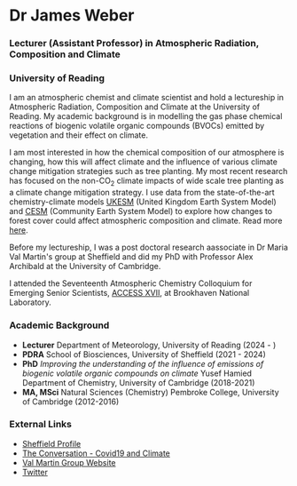 # Dr James Weber
### Lecturer (Assistant Professor) in Atmospheric Radiation, Composition and Climate

### University of Reading


I am an atmospheric chemist and climate scientist and hold a lectureship in Atmospheric Radiation, Composition and Climate at the University of Reading. My academic background is in modelling the gas phase chemical reactions of biogenic volatile organic compounds (BVOCs) emitted by vegetation and their effect on climate.

I am most interested in how the chemical composition of our atmosphere is changing, how this will affect climate and the influence of various climate change mitigation strategies such as tree planting. My most recent research has focused on the non-CO<sub>2</sub> climate impacts of wide scale tree planting as a climate change mitigation strategy. I use data from the state-of-the-art chemistry-climate models [UKESM](https://ukesm.ac.uk) (United Kingdom Earth System Model) and [CESM](https://www.cesm.ucar.edu) (Community Earth System Model) to explore how changes to forest cover could affect atmospheric composition and climate. Read more [here](./research.md). 

Before my lectureship, I was a post doctoral research aassociate in Dr Maria Val Martin's group at Sheffield and did my PhD with Professor Alex Archibald at the University of Cambridge. 

I attended the Seventeenth Atmospheric Chemistry Colloquium for Emerging Senior Scientists, [ACCESS XVII](https://www.bnl.gov/accesscolloquium), at Brookhaven National Laboratory. 


### Academic Background  
- **Lecturer** Department of Meteorology, University of Reading (2024 - )
- **PDRA** School of Biosciences, University of Sheffield (2021 - 2024)
- **PhD** *Improving the understanding of the influence of emissions of biogenic volatile organic compounds on climate* Yusef Hamied Department of Chemistry, University of Cambridge (2018-2021)
- **MA, MSci** Natural Sciences (Chemistry) Pembroke College, University of Cambridge (2012-2016)

### External Links

- [Sheffield Profile](https://www.sheffield.ac.uk/biosciences/people/research-staff/james-weber)
- [The Conversation - Covid19 and Climate](https://theconversation.com/why-lockdown-had-little-to-no-effect-on-global-temperatures-148129)
- [Val Martin Group Website](https://mariavalmartin.wordpress.com)
- [Twitter](https://twitter.com/Atmos_Pem)

